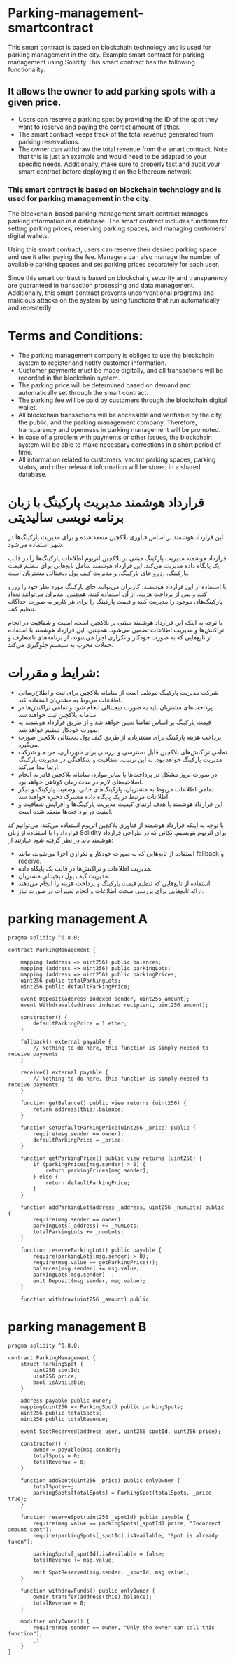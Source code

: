 # Parking-management-smartcontract
This smart contract is based on blockchain technology and is used for parking management in the city.
Example smart contract for parking management using Solidity
This smart contract has the following functionality:

## It allows the owner to add parking spots with a given price.
* Users can reserve a parking spot by providing the ID of the spot they want to reserve and paying the correct amount of ether.
* The smart contract keeps track of the total revenue generated from parking reservations.
* The owner can withdraw the total revenue from the smart contract.
Note that this is just an example and would need to be adapted to your specific needs. Additionally, make sure to properly test and audit your smart contract before deploying it on the Ethereum network.

### This smart contract is based on blockchain technology and is used for parking management in the city.

The blockchain-based parking management smart contract manages parking information in a database. The smart contract includes functions for setting parking prices, reserving parking spaces, and managing customers' digital wallets.

Using this smart contract, users can reserve their desired parking space and use it after paying the fee. Managers can also manage the number of available parking spaces and set parking prices separately for each user.

Since this smart contract is based on blockchain, security and transparency are guaranteed in transaction processing and data management. Additionally, this smart contract prevents unconventional programs and malicious attacks on the system by using functions that run automatically and repeatedly.

# Terms and Conditions:
* The parking management company is obliged to use the blockchain system to register and notify customer information.
* Customer payments must be made digitally, and all transactions will be recorded in the blockchain system.
* The parking price will be determined based on demand and automatically set through the smart contract.
* The parking fee will be paid by customers through the blockchain digital wallet.
* All blockchain transactions will be accessible and verifiable by the city, the public, and the parking management company. Therefore, transparency and openness in parking management will be promoted.
* In case of a problem with payments or other issues, the blockchain system will be able to make necessary corrections in a short period of time.
* All information related to customers, vacant parking spaces, parking status, and other relevant information will be stored in a shared database.

# قرارداد هوشمند مدیریت پارکینگ با زبان برنامه نویسی سالیدیتی
این قرارداد هوشمند بر اساس فناوری بلاکچین منعقد شده و برای مدیریت پارکینگ‌ها در شهر استفاده می‌شود.

قرارداد هوشمند مدیریت پارکینگ مبتنی بر بلاکچین اتریوم اطلاعات پارکینگ‌ها را در قالب یک پایگاه داده مدیریت می‌کند. این قرارداد هوشمند شامل تابع‌هایی برای تنظیم قیمت پارکینگ، رزرو جای پارکینگ، و مدیریت کیف پول دیجیتالی مشتریان است.

با استفاده از این قرارداد هوشمند، کاربران می‌توانند جای پارکینگ مورد نظر خود را رزرو کنند و پس از پرداخت هزینه، از آن استفاده کنند. همچنین، مدیران می‌توانند تعداد پارکینگ‌های موجود را مدیریت کنند و قیمت پارکینگ را برای هر کاربر به صورت جداگانه تنظیم کنند.

با توجه به اینکه این قرارداد هوشمند مبتنی بر بلاکچین است، امنیت و شفافیت در انجام تراکنش‌ها و مدیریت اطلاعات تضمین می‌شود. همچنین، این قرارداد هوشمند با استفاده از تابع‌هایی که به صورت خودکار و تکراری اجرا می‌شوند، از برنامه‌های نامتعارف و حملات مخرب به سیستم جلوگیری می‌کند.

# شرایط و مقررات:
* شرکت مدیریت پارکینگ موظف است از سامانه بلاکچین برای ثبت و اطلاع‌رسانی اطلاعات مربوط به مشتریان استفاده کند.
* پرداخت‌های مشتریان باید به صورت دیجیتالی انجام شود و تمامی تراکنش‌ها در سامانه بلاکچین ثبت خواهند شد.
* قیمت پارکینگ بر اساس تقاضا تعیین خواهد شد و از طریق قرارداد هوشمند به صورت خودکار تنظیم خواهد شد.
* پرداخت هزینه پارکینگ برای مشتریان، از طریق کیف پول دیجیتالی بلاکچین صورت می‌گیرد.
* تمامی تراکنش‌های بلاکچین قابل دسترسی و بررسی برای شهرداری، مردم و شرکت مدیریت پارکینگ خواهد بود. به این ترتیب، شفافیت و شکافتگی در مدیریت پارکینگ ارتقا پیدا می‌کند.
* در صورت بروز مشکل در پرداخت‌ها یا سایر موارد، سامانه بلاکچین قادر به انجام اصلاحیه‌های لازم در مدت زمان کوتاهی خواهد بود.
* تمامی اطلاعات مربوط به مشتریان، پارکینگ‌های خالی، وضعیت پارکینگ و دیگر اطلاعات مرتبط در یک پایگاه داده مشترک ذخیره خواهند شد.
* این قرارداد هوشمند با هدف ارتقای کیفیت مدیریت پارکینگ‌ها و افزایش شفافیت و امنیت در پرداخت‌ها منعقد شده است.

با توجه به اینکه قرارداد هوشمند از فناوری بلاکچین اتریوم استفاده می‌کند، می‌توانیم کد قرارداد را با استفاده از زبان Solidity برای اتریوم بنویسیم. نکاتی که در طراحی قرارداد هوشمند باید در نظر گرفته شود عبارتند از:

* استفاده از تابع‌هایی که به صورت خودکار و تکراری اجرا می‌شوند، مانند fallback و receive.
* مدیریت اطلاعات و تراکنش‌ها در قالب یک پایگاه داده.
* مدیریت کیف پول دیجیتالی مشتریان.
* استفاده از تابع‌هایی که تنظیم قیمت پارکینگ و پرداخت هزینه را انجام می‌دهند.
* ارائه تابع‌هایی برای بررسی صحت اطلاعات و انجام تغییرات در صورت نیاز.

# parking management A
```solidity
pragma solidity ^0.8.0;

contract ParkingManagement {
    
    mapping (address => uint256) public balances;
    mapping (address => uint256) public parkingLots;
    mapping (address => uint256) public parkingPrices;
    uint256 public totalParkingLots;
    uint256 public defaultParkingPrice;
    
    event Deposit(address indexed sender, uint256 amount);
    event Withdrawal(address indexed recipient, uint256 amount);
    
    constructor() {
        defaultParkingPrice = 1 ether;
    }
    
    fallback() external payable {
        // Nothing to do here, this function is simply needed to receive payments
    }
    
    receive() external payable {
        // Nothing to do here, this function is simply needed to receive payments
    }
    
    function getBalance() public view returns (uint256) {
        return address(this).balance;
    }
    
    function setDefaultParkingPrice(uint256 _price) public {
        require(msg.sender == owner);
        defaultParkingPrice = _price;
    }
    
    function getParkingPrice() public view returns (uint256) {
        if (parkingPrices[msg.sender] > 0) {
            return parkingPrices[msg.sender];
        } else {
            return defaultParkingPrice;
        }
    }
    
    function addParkingLot(address _address, uint256 _numLots) public {
        require(msg.sender == owner);
        parkingLots[_address] += _numLots;
        totalParkingLots += _numLots;
    }
    
    function reserveParkingLot() public payable {
        require(parkingLots[msg.sender] > 0);
        require(msg.value == getParkingPrice());
        balances[msg.sender] += msg.value;
        parkingLots[msg.sender]--;
        emit Deposit(msg.sender, msg.value);
    }
    
    function withdraw(uint256 _amount) public

```

# parking management B
```solidity
pragma solidity ^0.8.0;

contract ParkingManagement {
    struct ParkingSpot {
        uint256 spotId;
        uint256 price;
        bool isAvailable;
    }

    address payable public owner;
    mapping(uint256 => ParkingSpot) public parkingSpots;
    uint256 public totalSpots;
    uint256 public totalRevenue;

    event SpotReserved(address user, uint256 spotId, uint256 price);

    constructor() {
        owner = payable(msg.sender);
        totalSpots = 0;
        totalRevenue = 0;
    }

    function addSpot(uint256 _price) public onlyOwner {
        totalSpots++;
        parkingSpots[totalSpots] = ParkingSpot(totalSpots, _price, true);
    }

    function reserveSpot(uint256 _spotId) public payable {
        require(msg.value == parkingSpots[_spotId].price, "Incorrect amount sent");
        require(parkingSpots[_spotId].isAvailable, "Spot is already taken");

        parkingSpots[_spotId].isAvailable = false;
        totalRevenue += msg.value;

        emit SpotReserved(msg.sender, _spotId, msg.value);
    }

    function withdrawFunds() public onlyOwner {
        owner.transfer(address(this).balance);
        totalRevenue = 0;
    }

    modifier onlyOwner() {
        require(msg.sender == owner, "Only the owner can call this function");
        _;
    }
}

```
